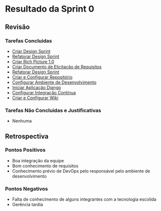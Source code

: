 # Resultado da Sprint 0

## Revisão
### Tarefas Concluidas
* [Criar Design Sprint](https://github.com/ads-2019-1/ads-2019-1/issues/29)
* [Refatorar Design Sprint](https://github.com/ads-2019-1/ads-2019-1/issues/28)
* [Criar Rich Picture 1.0](https://github.com/ads-2019-1/ads-2019-1/issues/15)
* [Criar Documento de Elicitação de Requisitos](https://github.com/ads-2019-1/ads-2019-1/issues/11)
* [Refatorar Design Sprint](https://github.com/ads-2019-1/ads-2019-1/issues/30)
* [Criar e Configurar Repositório](https://github.com/ads-2019-1/ads-2019-1/issues/18)
* [Configurar Ambiente de Desenvolvimento](https://github.com/ads-2019-1/ads-2019-1/issues/16)
* [Iniciar Aplicação Django](https://github.com/ads-2019-1/ads-2019-1/issues/20)
* [Configurar Integração Contínua](https://github.com/ads-2019-1/ads-2019-1/issues/17)
* [Criar e Configurar Wiki](https://github.com/ads-2019-1/ads-2019-1/issues/19)

### Tarefas Não Concluidas e Justificativas
* Nenhuma

## Retrospectiva
### Pontos Positivos
* Boa integração da equipe
* Bom conhecimento de requisitos
* Conhecimento prévio de DevOps pelo responsável pelo ambiente de desenvolvimento

### Pontos Negativos
* Falta de conhecimento de alguns integrantes com a tecnologia escolida
* Gerência tardia
